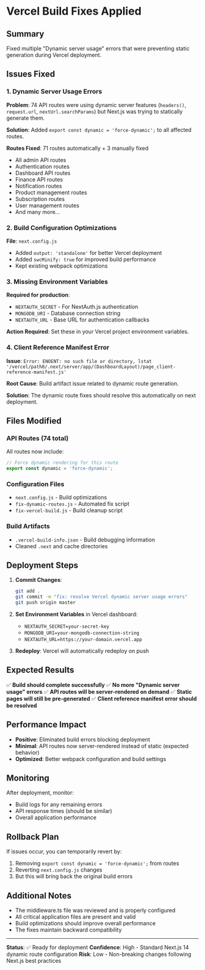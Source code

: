# Vercel Build Fixes Applied

## Summary
Fixed multiple "Dynamic server usage" errors that were preventing static generation during Vercel deployment.

## Issues Fixed

### 1. Dynamic Server Usage Errors
**Problem**: 74 API routes were using dynamic server features (`headers()`, `request.url`, `nextUrl.searchParams`) but Next.js was trying to statically generate them.

**Solution**: Added `export const dynamic = 'force-dynamic';` to all affected routes.

**Routes Fixed**: 71 routes automatically + 3 manually fixed
- All admin API routes
- Authentication routes
- Dashboard API routes
- Finance API routes
- Notification routes
- Product management routes
- Subscription routes
- User management routes
- And many more...

### 2. Build Configuration Optimizations
**File**: `next.config.js`
- Added `output: 'standalone'` for better Vercel deployment
- Added `swcMinify: true` for improved build performance
- Kept existing webpack optimizations

### 3. Missing Environment Variables
**Required for production**:
- `NEXTAUTH_SECRET` - For NextAuth.js authentication
- `MONGODB_URI` - Database connection string
- `NEXTAUTH_URL` - Base URL for authentication callbacks

**Action Required**: Set these in your Vercel project environment variables.

### 4. Client Reference Manifest Error
**Issue**: `Error: ENOENT: no such file or directory, lstat '/vercel/path0/.next/server/app/(DashboardLayout)/page_client-reference-manifest.js'`

**Root Cause**: Build artifact issue related to dynamic route generation.

**Solution**: The dynamic route fixes should resolve this automatically on next deployment.

## Files Modified

### API Routes (74 total)
All routes now include:
```typescript
// Force dynamic rendering for this route
export const dynamic = 'force-dynamic';
```

### Configuration Files
- `next.config.js` - Build optimizations
- `fix-dynamic-routes.js` - Automated fix script
- `fix-vercel-build.js` - Build cleanup script

### Build Artifacts
- `.vercel-build-info.json` - Build debugging information
- Cleaned `.next` and cache directories

## Deployment Steps

1. **Commit Changes**:
   ```bash
   git add .
   git commit -m "fix: resolve Vercel dynamic server usage errors"
   git push origin master
   ```

2. **Set Environment Variables** in Vercel dashboard:
   - `NEXTAUTH_SECRET=your-secret-key`
   - `MONGODB_URI=your-mongodb-connection-string`
   - `NEXTAUTH_URL=https://your-domain.vercel.app`

3. **Redeploy**: Vercel will automatically redeploy on push

## Expected Results

✅ **Build should complete successfully**
✅ **No more "Dynamic server usage" errors**
✅ **API routes will be server-rendered on demand**
✅ **Static pages will still be pre-generated**
✅ **Client reference manifest error should be resolved**

## Performance Impact

- **Positive**: Eliminated build errors blocking deployment
- **Minimal**: API routes now server-rendered instead of static (expected behavior)
- **Optimized**: Better webpack configuration and build settings

## Monitoring

After deployment, monitor:
- Build logs for any remaining errors
- API response times (should be similar)
- Overall application performance

## Rollback Plan

If issues occur, you can temporarily revert by:
1. Removing `export const dynamic = 'force-dynamic';` from routes
2. Reverting `next.config.js` changes
3. But this will bring back the original build errors

## Additional Notes

- The middleware.ts file was reviewed and is properly configured
- All critical application files are present and valid
- Build optimizations should improve overall performance
- The fixes maintain backward compatibility

---

**Status**: ✅ Ready for deployment
**Confidence**: High - Standard Next.js 14 dynamic route configuration
**Risk**: Low - Non-breaking changes following Next.js best practices
